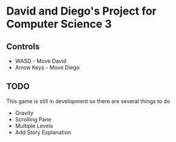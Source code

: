 # David and Diego's Project for Computer Science 3

## Controls

- WASD - Move David
- Arrow Keys - Move Diego

## TODO

This game is still in development so there are several things to do

- Gravity
- Scrolling Pane
- Multiple Levels
- Add Story Explanation
